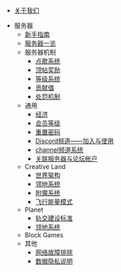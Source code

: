 * [关于我们](csje/about.md)
- 服务器
  * [新手指南](csje/guides-new.md)
  * [服务器一览](csje/servers.md)
  - 服务器机制
    * [点歌系统](mechanism/music.md)
    * [顶帖奖励](mechanism/bbstoper.md)
    * [等级系统](csje/levels.md)
    * [贡献值](mechanism/contributions.md)
    * [处罚机制](mechanism/punishments.md)
  - 通用
    * [经济](csje/economy.md)
    * [会员等级](csje/rank.md)
    * [重置密码](csje/resetpass.md)
    * [Discord频道——加入与使用](csje/discord.md)
    * [channel频道系统](csje/channel.md)
    * [关联服务器与论坛帐户](csje/link.md)
  - Creative Land
    * [世界架构](csje/worlds_structure.md)
    * [领地系统](csje/lands-cl.md)
    * [附魔系统](csje/enchant.md)
    * [飞行能量模式](csje/flyc.md)
  - Planet
    * [轨交建设标准](csje/planet/railway-standards.md)
    * [领地系统](csje/planet/lands-pl.md)
  - Block Games
  - 其他
    * [网络故障排除](csje/network-troubleshoot.md)
    * [数据隐私说明](csje/privacy.md)
